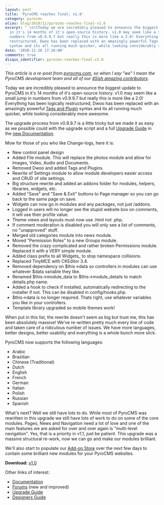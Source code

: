 ```yaml
---
layout: post
title: 'PyroCMS reaches final: v1.0'
category: pyrocms
alias: blog/2010/11/pyrocms-reaches-final-v1.0
excerpt: " \n\tToday we are incredibly pleased to announce the biggest update to PyroCMS
  in it's 14 months of it's open-source history. v1.0 may seem like a small jump in
  numbers from v0.9.9.7 but really this is more like a 2.0! Everything has been logically
  restructured, Dwoo has been replaced with an amazingly powerful Tags and Plugin
  syntax and its all running much quicker, while looking considerably sexier. "
date: '2010-11-26 17:16:00'
comments: true
disqus_identifier: pyrocms-reaches-final-v1.0
---
```


_This article is a re-post from [pyrocms.com](http://pyrocms.com/), so when I say "we" I mean the PyroCMS development team and all of our [45ish amazing contributors](https://github.com/pyrocms/pyrocms/contributors)._

Today we are incredibly pleased to announce the biggest update to PyroCMS in it's 14 months of it's open-source history. v1.0 may seem like a small jump in numbers from v0.9.9.7 but really this is more like a 2.0! Everything has been logically restructured, Dwoo has been replaced with an amazingly powerful [Tags and Plugin](http://pyrocms.com/documentation/#designers/tags.html) syntax and its all running much quicker, while looking considerably more awesome.

The upgrade process from v0.9.9.7 is a little tricky but we made it as easy as we possible could with the upgrade script and a full [Upgrade Guide](http://pyrocms.com/documentation/#general/upgrades/0997_1.html) in the [new Documentation](http://pyrocms.com/documentation/).

Mow for those of you who like Change-logs, here it is:

- New control panel design
- Added File module. This will replace the photos module and allow for Images, Video, Audio and Documents.
- Removed Dwoo and added Tags and Plugins.
- Rewrite of Settings module to allow module developers easier access and CRUD of site settings.
- Big structure rewrite and added an addons folder for modules, helpers, libraries, widgets, etc.
- Added "Save" and "Save & Exit" buttons to Page manager so you can go back to the same page on save.
- Widgets can now go in modules and any packages, not just /addons.
- Logged in users will no longer see the stupid website box on comments, it will use their profile value.
- Theme views and layouts must now use .html not .php.
- If comment moderation is disabled you will only see a list of comments, no "unapproved" stuff.
- Merged old categories module into news module.
- Moved "Permission Roles" to a new Groups module.
- Removed the crazy complicated and rather broken Permissions module. Replaced it with a VERY simple module.
- Added class prefix to all Widgets\_ to stop namespace collisions.
- Replaced TinyMCE with CKEditor 3.4.
- Removed dependency on $this->data so controllers in modules can use whatever $data variable they like.
- Renamed $this->module\_data to $this->module\_details to match details.php name.
- Added a hook to check if installed, automatically redirecting to the installer if not. This can be disabled in config/hooks.php.
- $this->data is no longer required. Thats right, use whatever variables you like in your controllers.
- Template library upgraded so mobile themes work!

When put in this list, the rewrite doesn't seem as big but trust me, this has been absolutely massive! We've re-written pretty much every line of code and taken care of a ridiculous number of issues. We have more languages, better designs, better usability and everything is a whole bunch more slick.

PyroCMS now supports the following languages:

- Arabic
- Brazilian
- Chinese (Traditional)
- Dutch
- English
- French
- German
- Italian
- Polish
- Russian
- Spanish

What's next? Well we still have lots to do. While most of PyroCMS was rewritten in this upgrade we still have lots of work to do on some of the core modules. Pages, News and Navigation need a lot of love and one of the main features we are asked for over and over again is "multi-level navigation". Yes, that is a priority in v1.1, just be patient. This upgrade was a massive structural re-work, now we can go and make our modules brilliant.

We'll also start to populate our [Add-on Store](http://pyrocms.com/store) over the next few days to contain some brilliant new modules for your PyroCMS websites.

**Download:** [v1.0](https://github.com/pyrocms/pyrocms/archives/v1.0)

Other links of interest:

- [Documentation](http://pyrocms.com/documentation/)
- [Forums](http://pyrocms.com/forums) (new and improved)
- [Upgrade Guide](http://pyrocms.com/documentation/#general/upgrades/0997_1.html)
- [Designers Guide](http://pyrocms.com/documentation/#designers/index.html)
